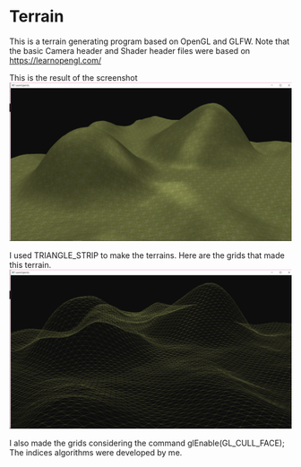 # Terrain
This is a terrain generating program based on OpenGL and GLFW.
Note that the basic Camera header and Shader header files were based on https://learnopengl.com/

This is the result of the screenshot
![Screenshot](screenshots/Terrain.png)

I used TRIANGLE_STRIP to make the terrains. Here are the grids that made this terrain.
![Screenshot](screenshots/TerrainGrid.png)

I also made the grids considering the command glEnable(GL_CULL_FACE); The indices algorithms were developed by me.
